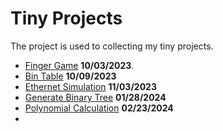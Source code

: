 # Tiny Projects

The project is used to collecting my tiny projects.

- [Finger Game](src/fingerGame/readme.md) **10/03/2023**.
- [Bin Table](src/binTable/readme.md) **10/09/2023**
- [Ethernet Simulation](./src/ethernetSimulation/readme.md) **11/03/2023**
- [Generate Binary Tree](./src/genBinTree/readme.md) **01/28/2024**
- [Polynomial Calculation](./src/polynomialCalculation/readme.md) **02/23/2024**
- 
